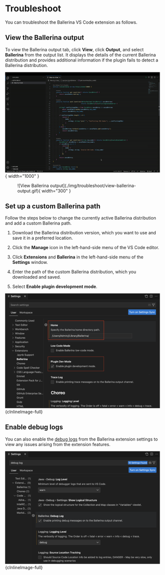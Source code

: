 # Troubleshoot

You can troubleshoot the Ballerina VS Code extension as follows.

## View the Ballerina output

To view the Ballerina output tab, click **View**, click **Output**, and select **Ballerina** from the output list. It displays the details of the current Ballerina distribution and provides additional information if the plugin fails to detect a Ballerina distribution.

![View Ballerina output](./img/troubleshoot/view-ballerina-output.gif){ width="1000" } 

<figure markdown>
![View Ballerina output](./img/troubleshoot/view-ballerina-output.gif){ width="300" }
</figure>

## Set up a custom Ballerina path

Follow the steps below to change the currently active Ballerina distribution and add a custom Ballerina path.

1. Download the Ballerina distribution version, which you want to use and save it in a preferred location.

2. Click the **Manage** icon in the left-hand-side menu of the VS Code editor.

3. Click **Extensions** and **Ballerina** in the left-hand-side menu of the **Settings** window.

4. Enter the path of the custom Ballerina distribution, which you downloaded and saved.

5. Select **Enable plugin development mode**.

![Set custom Ballerina path](./img/troubleshoot/set-custom-ballerina-path.png){cInlineImage-full}

## Enable debug logs

You can also enable the [debug logs](https://wso2.com/ballerina/vscode/docs/configure-the-extension/#advanced-configurations) from the Ballerina extension settings to view any issues arising from the extension features.

![Enable debug logs](./img/troubleshoot/enable-debug-log.png){cInlineImage-full}

